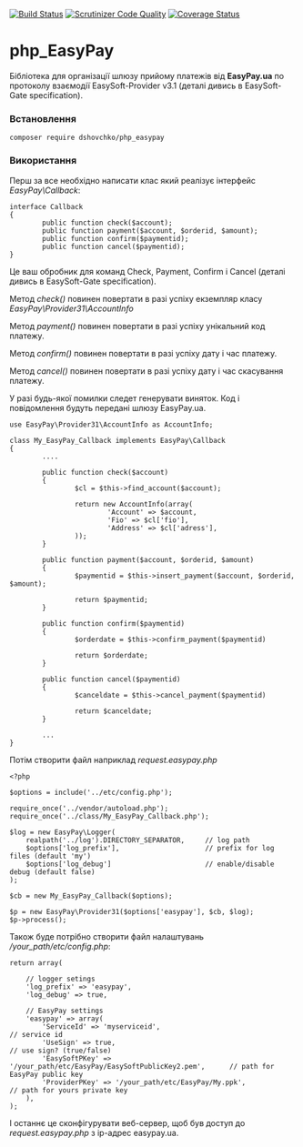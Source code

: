 [![Build Status](https://travis-ci.org/dshovchko/php_EasyPay.svg?branch=master)](https://travis-ci.org/dshovchko/php_EasyPay)
[![Scrutinizer Code Quality](https://scrutinizer-ci.com/g/dshovchko/php_EasyPay/badges/quality-score.png?b=master)](https://scrutinizer-ci.com/g/dshovchko/php_EasyPay/?branch=master)
[![Coverage Status](https://coveralls.io/repos/github/dshovchko/php_EasyPay/badge.svg?branch=master)](https://coveralls.io/github/dshovchko/php_EasyPay?branch=master)

php_EasyPay
===========

Бібліотека для організації шлюзу прийому платежів від __EasyPay.ua__ по протоколу взаємодії EasySoft-Provider v3.1 (деталі дивись в EasySoft-Gate specification).

### Встановлення

```
composer require dshovchko/php_easypay
```

### Використання

Перш за все необхідно написати клас який реалізує інтерфейс _EasyPay\Callback_:

```
interface Callback
{
        public function check($account);
        public function payment($account, $orderid, $amount);
        public function confirm($paymentid);
        public function cancel($paymentid);
}
```

Це ваш обробник для команд Check, Payment, Confirm і Cancel (деталі дивись в EasySoft-Gate specification).

Метод _check()_ повинен повертати в разі успіху екземпляр класу _EasyPay\Provider31\AccountInfo_

Метод _payment()_ повинен повертати в разі успіху унікальний код платежу.

Метод _confirm()_ повинен повертати в разі успіху дату і час платежу.

Метод _cancel()_ повинен повертати в разі успіху дату і час скасування платежу.

У разі будь-якої помилки следет генерувати виняток. Код і повідомлення будуть передані шлюзу EasyPay.ua.

```
use EasyPay\Provider31\AccountInfo as AccountInfo;

class My_EasyPay_Callback implements EasyPay\Callback
{
        ....
        
        public function check($account)
        {
                $cl = $this->find_account($account);
                
                return new AccountInfo(array(
                        'Account' => $account,
                        'Fio' => $cl['fio'],
                        'Address' => $cl['adress'],
                ));
        }
        
        public function payment($account, $orderid, $amount)
        {
                $paymentid = $this->insert_payment($account, $orderid, $amount);
                
                return $paymentid;
        }
        
        public function confirm($paymentid)
        {
                $orderdate = $this->confirm_payment($paymentid)
                
                return $orderdate;
        }
        
        public function cancel($paymentid)
        {
                $canceldate = $this->cancel_payment($paymentid)
                
                return $canceldate;
        }

        ...
}
```

Потім створити файл наприклад _request.easypay.php_

```
<?php

$options = include('../etc/config.php');

require_once('../vendor/autoload.php');
require_once('../class/My_EasyPay_Callback.php');

$log = new EasyPay\Logger(
    realpath('../log').DIRECTORY_SEPARATOR,     // log path
    $options['log_prefix'],                     // prefix for log files (default 'my')
    $options['log_debug']                       // enable/disable debug (default false)
);

$cb = new My_EasyPay_Callback($options);

$p = new EasyPay\Provider31($options['easypay'], $cb, $log);
$p->process();

```

Також буде потрібно створити файл налаштувань _/your_path/etc/config.php_:
```
return array(

    // logger setings
    'log_prefix' => 'easypay',
    'log_debug' => true,

    // EasyPay settings
    'easypay' => array(
        'ServiceId' => 'myserviceid',                                           // service id
        'UseSign' => true,                                                      // use sign? (true/false)
        'EasySoftPKey' => '/your_path/etc/EasyPay/EasySoftPublicKey2.pem',      // path for EasyPay public key
        'ProviderPKey' => '/your_path/etc/EasyPay/My.ppk',                      // path for yours private key
    ),
);
```

І останнє це сконфігурувати веб-сервер, щоб був доступ до _request.easypay.php_ з ip-адрес easypay.ua.
